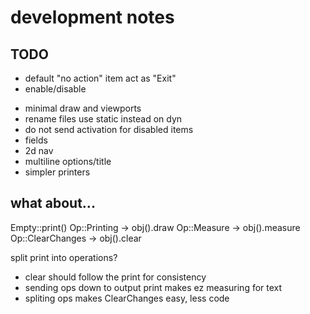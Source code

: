 # development notes

## TODO

+ default "no action" item act as "Exit"
+ enable/disable
- minimal draw and viewports
- rename files use static instead on dyn
- do not send activation for disabled items
- fields
- 2d nav
- multiline options/title
- simpler printers

## what about...

Empty::print<Op>()
  Op::Printing     -> obj().draw
  Op::Measure      -> obj().measure
  Op::ClearChanges -> obj().clear

split print into operations?
- clear should follow the print for consistency
- sending ops down to output print makes ez measuring for text
- spliting ops makes ClearChanges easy, less code
